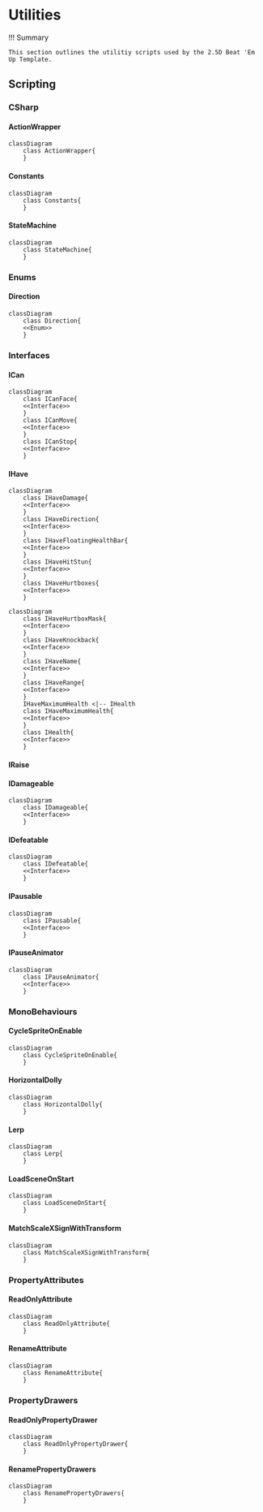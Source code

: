 # Utilities

!!! Summary

    This section outlines the utilitiy scripts used by the 2.5D Beat 'Em Up Template.

## Scripting

### CSharp

#### ActionWrapper

``` mermaid
classDiagram
    class ActionWrapper{
    }
```

#### Constants

``` mermaid
classDiagram
    class Constants{
    }
```

#### StateMachine

``` mermaid
classDiagram
    class StateMachine{
    }
```

### Enums

#### Direction

``` mermaid
classDiagram
    class Direction{
    <<Enum>>
    }
```

### Interfaces

#### ICan

``` mermaid
classDiagram
    class ICanFace{
    <<Interface>>
    }
    class ICanMove{
    <<Interface>>
    }
    class ICanStop{
    <<Interface>>
    }
```

#### IHave

``` mermaid
classDiagram
    class IHaveDamage{
    <<Interface>>
    }
    class IHaveDirection{
    <<Interface>>
    }
    class IHaveFloatingHealthBar{
    <<Interface>>
    }
    class IHaveHitStun{
    <<Interface>>
    }
    class IHaveHurtboxes{
    <<Interface>>
    }
```
``` mermaid
classDiagram
    class IHaveHurtboxMask{
    <<Interface>>
    }
    class IHaveKnockback{
    <<Interface>>
    }
    class IHaveName{
    <<Interface>>
    }
    class IHaveRange{
    <<Interface>>
    }
    IHaveMaximumHealth <|-- IHealth
    class IHaveMaximumHealth{
    <<Interface>>
    }
    class IHealth{
    <<Interface>>
    }
```

#### IRaise

#### IDamageable

``` mermaid
classDiagram
    class IDamageable{
    <<Interface>>
    }
```

#### IDefeatable

``` mermaid
classDiagram
    class IDefeatable{
    <<Interface>>
    }
```

#### IPausable

``` mermaid
classDiagram
    class IPausable{
    <<Interface>>
    }
```

#### IPauseAnimator

``` mermaid
classDiagram
    class IPauseAnimator{
    <<Interface>>
    }
```

### MonoBehaviours

#### CycleSpriteOnEnable

``` mermaid
classDiagram
    class CycleSpriteOnEnable{
    }
```

#### HorizontalDolly

``` mermaid
classDiagram
    class HorizontalDolly{
    }
```

#### Lerp

``` mermaid
classDiagram
    class Lerp{
    }
```

####  LoadSceneOnStart

``` mermaid
classDiagram
    class LoadSceneOnStart{
    }
```

#### MatchScaleXSignWithTransform

``` mermaid
classDiagram
    class MatchScaleXSignWithTransform{
    }
```

### PropertyAttributes

#### ReadOnlyAttribute

``` mermaid
classDiagram
    class ReadOnlyAttribute{
    }
```

#### RenameAttribute

``` mermaid
classDiagram
    class RenameAttribute{
    }
```

### PropertyDrawers

#### ReadOnlyPropertyDrawer

``` mermaid
classDiagram
    class ReadOnlyPropertyDrawer{
    }
```

#### RenamePropertyDrawers

``` mermaid
classDiagram
    class RenamePropertyDrawers{
    }
```